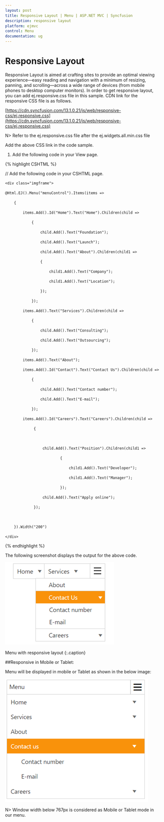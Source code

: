 ```yaml
---
layout: post
title: Responsive Layout | Menu | ASP.NET MVC | Syncfusion
description: responsive layout
platform: ejmvc
control: Menu
documentation: ug
---
```


# Responsive Layout

Responsive Layout is aimed at crafting sites to provide an optimal viewing experience—easy reading and navigation with a minimum of resizing, panning, and scrolling—across a wide range of devices (from mobile phones to desktop computer monitors). In order to get responsive layout, you can add ej.responsive.css file in this sample. CDN link for the responsive CSS file is as follows.

[https://cdn.syncfusion.com/13.1.0.21/js/web/responsive-css/ej.responsive.css](https://cdn.syncfusion.com/13.1.0.21/js/web/responsive-css/ej.responsive.css)

N> Refer to the ej.responsive.css file after the ej.widgets.all.min.css file

Add the above CSS link in the code sample.         

1. Add the following code in your View page.

{% highlight CSHTML %}

   

// Add the following code in your CSHTML page.

    <div class="imgframe">

    @Html.EJ().Menu("menuControl").Items(items =>

        {

            items.Add().Id("Home").Text("Home").Children(child =>

                {

                    child.Add().Text("Foundation");

                    child.Add().Text("Launch");

                    child.Add().Text("About").Children(child1 =>

                    {

                        child1.Add().Text("Company");

                        child1.Add().Text("Location");

                    });

                });

            items.Add().Text("Services").Children(child =>

                {

                    child.Add().Text("Consulting");

                    child.Add().Text("Outsourcing");

                });

            items.Add().Text("About");

            items.Add().Id("Contact").Text("Contact Us").Children(child =>

                {

                    child.Add().Text("Contact number");

                    child.Add().Text("E-mail");

                });

            items.Add().Id("Careers").Text("Careers").Children(child =>

                 {



                     child.Add().Text("Position").Children(child1 =>

                             {

                                 child1.Add().Text("Developer");

                                 child1.Add().Text("Manager");

                             });

                     child.Add().Text("Apply online");

                 });



        }).Width("200")

    </div>


{% endhighlight  %}


The following screenshot displays the output for the above code. 

![](Responsive-Layout_images/Responsive.png)

Menu with responsive layout
{:.caption}


##Responsive in Mobile or Tablet:

Menu will be displayed  in mobile or Tablet as shown in the below image:

![](Responsive-Layout_images/ResponsiveLayout.png)

N> Window width below  767px is considered as Mobile or Tablet mode in our menu.



